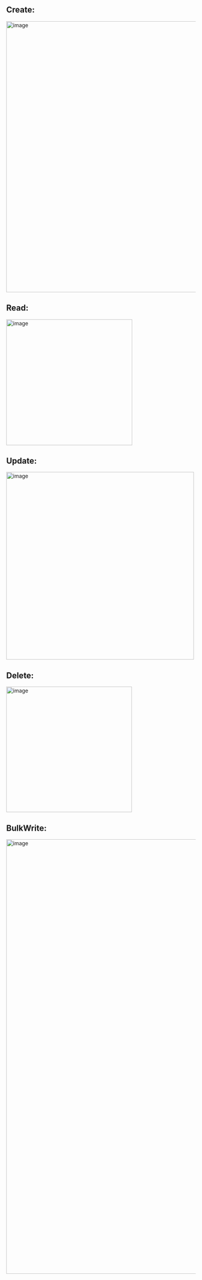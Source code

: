 ## Create:

<img width="721" alt="image" src="https://user-images.githubusercontent.com/54100993/190082544-c2616dad-53fa-4d61-969c-980e01709edc.png">

## Read:

<img width="335" alt="image" src="https://user-images.githubusercontent.com/54100993/190083013-355227e6-2a25-4b7b-9ed7-54ead97d633d.png">

## Update:

<img width="499" alt="image" src="https://user-images.githubusercontent.com/54100993/190083736-9f068fff-d9ef-40cd-be43-6dd4c2e6c6ee.png">

## Delete:

<img width="334" alt="image" src="https://user-images.githubusercontent.com/54100993/190084130-891ff537-2f26-4e10-a4f7-f7f7595d3fe7.png">

## BulkWrite: 

<img width="1156" alt="image" src="https://user-images.githubusercontent.com/54100993/190085309-84bdc5a1-9d93-4cd5-85b1-606319ee1dd7.png">
